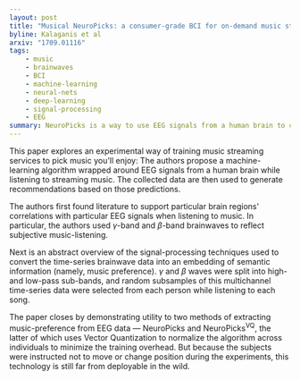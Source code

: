 ```yaml
---
layout: post
title: "Musical NeuroPicks: a consumer-grade BCI for on-demand music streaming services"
byline: Kalaganis et al
arxiv: "1709.01116"
tags:
    - music
    - brainwaves
    - BCI
    - machine-learning
    - neural-nets
    - deep-learning
    - signal-processing
    - EEG
summary: NeuroPicks is a way to use EEG signals from a human brain to customize streaming music to a user's tastes.
---
```


This paper explores an experimental way of training music streaming services to pick music you'll enjoy: The authors propose a machine-learning algorithm wrapped around EEG signals from a human brain while listening to streaming music. The collected data are then used to generate recommendations based on those predictions.

The authors first found literature to support particular brain regions' correlations with particular EEG signals when listening to music. In particular, the authors used $\gamma$-band and $\beta$-band brainwaves to reflect subjective music-listening.

Next is an abstract overview of the signal-processing techniques used to convert the time-series brainwave data into an embedding of semantic information (namely, music preference). $\gamma$ and $\beta$ waves were split into high- and low-pass sub-bands, and random subsamples of this multichannel time-series data were selected from each person while listening to each song.

The paper closes by demonstrating utility to two methods of extracting music-preference from EEG data — NeuroPicks and NeuroPicks<sup>VQ</sup>, the latter of which uses Vector Quantization to normalize the algorithm across individuals to minimize the training overhead. But because the subjects were instructed not to move or change position during the experiments, this technology is still far from deployable in the wild.
